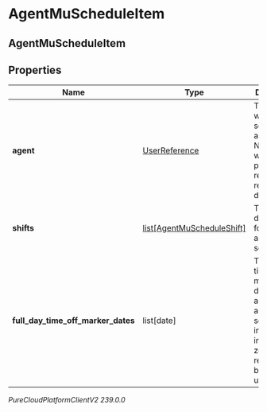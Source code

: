 # AgentMuScheduleItem

## AgentMuScheduleItem

## Properties

|Name | Type | Description | Notes|
|------------ | ------------- | ------------- | -------------|
| **agent** | [UserReference](UserReference) | The agent to whom this schedule applies. Note: selfUri will not be populated if retrieving result via downloadUrl | |
| **shifts** | [list[AgentMuScheduleShift]](AgentMuScheduleShift) | The shift definitions for this agent schedule | |
| **full_day_time_off_marker_dates** | list[date] | The full day time off marker dates which apply to this agent schedule, interpreted in the time zone of the relevant business unit | |



_PureCloudPlatformClientV2 239.0.0_
